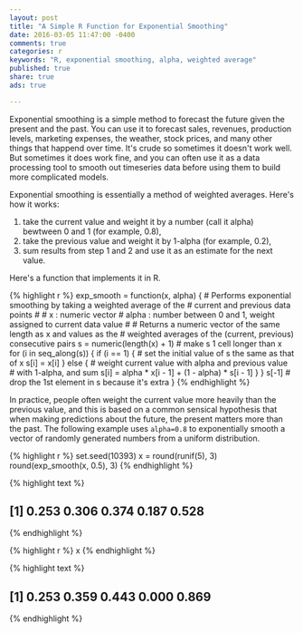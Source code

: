 ```yaml
---
layout: post
title: "A Simple R Function for Exponential Smoothing"
date: 2016-03-05 11:47:00 -0400
comments: true
categories: r
keywords: "R, exponential smoothing, alpha, weighted average"
published: true
share: true
ads: true

---
```


Exponential smoothing is a simple method to forecast the future given the present and the past. You can use it to forecast sales, revenues, production levels, marketing expenses, the weather, stock prices, and many other things that happend over time. It's crude so sometimes it doesn't work well. But sometimes it does work fine, and you can often use it as a data processing tool to smooth out timeseries data before using them to build more complicated models. 

Exponential smoothing is essentially a method of weighted averages. Here's how it works: 
1. take the current value and weight it by a number (call it alpha) bewtween 0 and 1 (for example, 0.8), 
2. take the previous value and weight it by 1-alpha (for example, 0.2),
3. sum results from step 1 and 2 and use it as an estimate for the next value.

Here's a function that implements it in R.

{% highlight r %}
exp_smooth = function(x, alpha) {
        # Performs exponential smoothing by taking a weighted average of the
        # current and previous data points
        #
        # x     : numeric vector
        # alpha : number between 0 and 1, weight assigned to current data value
        #
        # Returns a numeric vector of the same length as x and values as the 
        #       weighted averages of the (current, previous) consecutive pairs
        s = numeric(length(x) + 1) # make s 1 cell longer than x
        for (i in seq_along(s)) {
                if (i == 1) { # set the initial value of s the same as that of x
                        s[i] = x[i]
                } else {
                        # weight current value with alpha and previous value 
                        # with 1-alpha, and sum
                        s[i] = alpha * x[i - 1] + (1 - alpha) * s[i - 1]
                }
        }
        s[-1] # drop the 1st element in s because it's extra
}
{% endhighlight %}

In practice, people often weight the current value more heavily than the previous value, and this is based on a common sensical hypothesis that when making predictions about the future, the present matters more than the past. The following example uses `alpha=0.8` to exponentially smooth a vector of randomly generated numbers from a uniform distribution.

{% highlight r %}
set.seed(10393)
x = round(runif(5), 3)
round(exp_smooth(x, 0.5), 3)
{% endhighlight %}



{% highlight text %}
## [1] 0.253 0.306 0.374 0.187 0.528
{% endhighlight %}



{% highlight r %}
x
{% endhighlight %}



{% highlight text %}
## [1] 0.253 0.359 0.443 0.000 0.869
{% endhighlight %}
